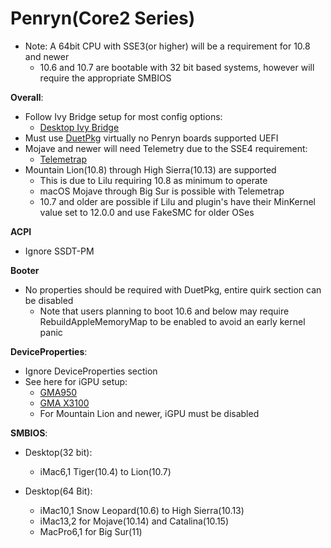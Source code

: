# Penryn(Core2 Series)

* Note: A 64bit CPU with SSE3(or higher) will be a requirement for 10.8 and newer
  * 10.6 and 10.7 are bootable with 32 bit based systems, however will require the appropriate SMBIOS

**Overall**:

* Follow Ivy Bridge setup for most config options:
  * [Desktop Ivy Bridge](../../config.plist/ivy-bridge.md)
* Must use [DuetPkg](../../extras/legacy.md) virtually no Penryn boards supported UEFI
* Mojave and newer will need Telemetry due to the SSE4 requirement:  
  * [Telemetrap](https://forums.macrumors.com/threads/mp3-1-others-sse-4-2-emulation-to-enable-amd-metal-driver.2206682/page-4?post=28447707#post-28447707)
* Mountain Lion(10.8) through High Sierra(10.13) are supported
  * This is due to Lilu requiring 10.8 as minimum to operate
  * macOS Mojave through Big Sur is possible with Telemetrap
  * 10.7 and older are possible if Lilu and plugin's have their MinKernel value set to 12.0.0 and use FakeSMC for older OSes

**ACPI**

* Ignore SSDT-PM

**Booter**

* No properties should be required with DuetPkg, entire quirk section can be disabled
  * Note that users planning to boot 10.6 and below may require RebuildAppleMemoryMap to be enabled to avoid an early kernel panic

**DeviceProperties**:

* Ignore DeviceProperties section
* See here for iGPU setup:
  * [GMA950](https://www.applelife.ru/threads/intel-gma950-32bit-only.22726/)
  * [GMA X3100](https://www.applelife.ru/threads/intel-gma-x3100-zavod.36617/)
  * For Mountain Lion and newer, iGPU must be disabled
  
**SMBIOS**:

* Desktop(32 bit):
  * iMac6,1 Tiger(10.4) to Lion(10.7)

* Desktop(64 Bit):
  * iMac10,1 Snow Leopard(10.6) to High Sierra(10.13)
  * iMac13,2 for Mojave(10.14) and Catalina(10.15)
  * MacPro6,1 for Big Sur(11)
